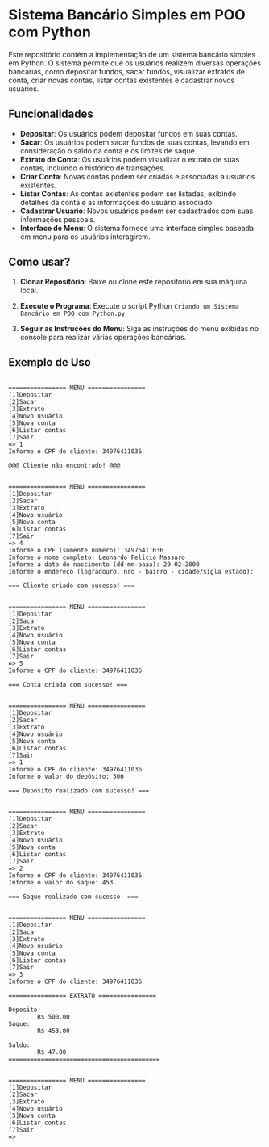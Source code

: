 # Sistema Bancário Simples em POO com Python

Este repositório contém a implementação de um sistema bancário simples em Python. O sistema permite que os usuários realizem diversas operações bancárias, como depositar fundos, sacar fundos, visualizar extratos de conta, criar novas contas, listar contas existentes e cadastrar novos usuários.

## Funcionalidades
- **Depositar**: Os usuários podem depositar fundos em suas contas.
- **Sacar**: Os usuários podem sacar fundos de suas contas, levando em consideração o saldo da conta e os limites de saque.
- **Extrato de Conta**: Os usuários podem visualizar o extrato de suas contas, incluindo o histórico de transações.
- **Criar Conta**: Novas contas podem ser criadas e associadas a usuários existentes.
- **Listar Contas**: As contas existentes podem ser listadas, exibindo detalhes da conta e as informações do usuário associado.
- **Cadastrar Usuário**: Novos usuários podem ser cadastrados com suas informações pessoais.
- **Interface de Menu**: O sistema fornece uma interface simples baseada em menu para os usuários interagirem.

## Como usar?
1. **Clonar Repositório**: Baixe ou clone este repositório em sua máquina local.

2. **Execute o Programa**: Execute o script Python `Criando um Sistema Bancário em POO com Python.py`


3. **Seguir as Instruções do Menu**: Siga as instruções do menu exibidas no console para realizar várias operações bancárias.

## Exemplo de Uso

```

================ MENU ================
[1]Depositar
[2]Sacar
[3]Extrato
[4]Novo usuário
[5]Nova conta
[6]Listar contas
[7]Sair
=> 1
Informe o CPF do cliente: 34976411036    

@@@ Cliente não encontrado! @@@       


================ MENU ================
[1]Depositar
[2]Sacar
[3]Extrato
[4]Novo usuário
[5]Nova conta
[6]Listar contas
[7]Sair
=> 4
Informe o CPF (somente número): 34976411036    
Informe o nome completo: Leonardo Felício Massaro
Informe a data de nascimento (dd-mm-aaaa): 29-02-2000
Informe o endereço (logradouro, nro - bairro - cidade/sigla estado): 

=== Cliente criado com sucesso! ===


================ MENU ================
[1]Depositar
[2]Sacar
[3]Extrato
[4]Novo usuário
[5]Nova conta
[6]Listar contas
[7]Sair
=> 5
Informe o CPF do cliente: 34976411036

=== Conta criada com sucesso! ===


================ MENU ================
[1]Depositar
[2]Sacar
[3]Extrato
[4]Novo usuário
[5]Nova conta
[6]Listar contas
[7]Sair
=> 1
Informe o CPF do cliente: 34976411036
Informe o valor do depósito: 500

=== Depósito realizado com sucesso! ===


================ MENU ================
[1]Depositar
[2]Sacar
[3]Extrato
[4]Novo usuário
[5]Nova conta
[6]Listar contas
[7]Sair
=> 2
Informe o CPF do cliente: 34976411036  
Informe o valor do saque: 453

=== Saque realizado com sucesso! ===


================ MENU ================
[1]Depositar
[2]Sacar
[3]Extrato
[4]Novo usuário
[5]Nova conta
[6]Listar contas
[7]Sair
=> 3
Informe o CPF do cliente: 34976411036  

================ EXTRATO ================

Deposito:
        R$ 500.00
Saque:
        R$ 453.00

Saldo:
        R$ 47.00
==========================================


================ MENU ================
[1]Depositar
[2]Sacar
[3]Extrato
[4]Novo usuário
[5]Nova conta
[6]Listar contas
[7]Sair
=>